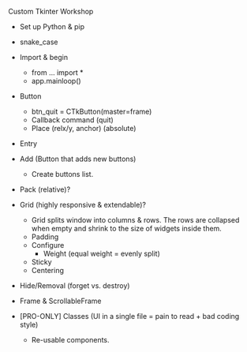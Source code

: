 Custom Tkinter Workshop

- Set up Python & pip
- snake_case

- Import & begin
	- from ... import *
	- app.mainloop()

- Button
	- btn_quit = CTkButton(master=frame)
	- Callback command (quit)
	- Place (relx/y, anchor) (absolute)

- Entry
- Add (Button that adds new buttons)
	- Create buttons list.

- Pack (relative)?
- Grid (highly responsive & extendable)?
	- Grid splits window into columns & rows. The rows are collapsed when empty and shrink to the size of widgets inside them.
	- Padding
	- Configure
		- Weight (equal weight = evenly split)
	- Sticky
	- Centering

- Hide/Removal (forget vs. destroy)

- Frame & ScrollableFrame

- [PRO-ONLY] Classes (UI in a single file = pain to read + bad coding style)
	- Re-usable components.